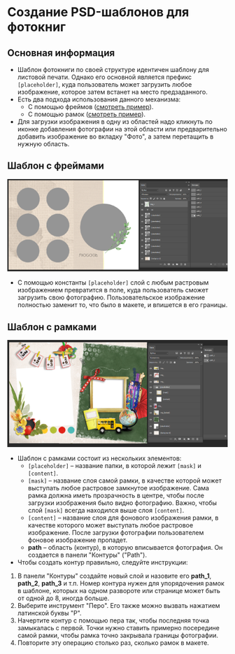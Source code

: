 # Создание PSD-шаблонов для фотокниг

## Основная информация
* Шаблон фотокниги по своей структуре идентичен шаблону для листовой печати. Однако его основной является префикс `[placeholder]`, куда пользователь может загрузить любое изображение, которое затем встанет на место предзаданного.
* Есть два подхода использования данного механизма:
    + С помощью фреймов ([смотреть пример](https://demo.pixlpark.ru/printing/softcover-photobooks/15x20-soft/template-5278231/editor)).
    + С помощью рамок ([смотреть пример](https://demo.pixlpark.ru/printing/softcover-photobooks/15x20-soft/template-1452292/editor)).
* Для загрузки изображения в одну из областей надо кликнуть по иконке добавления фотографии на этой области или предварительно добавить изображение во вкладку "Фото", а затем перетащить в нужную область.

## Шаблон с фреймами

![](../_media/design/design02.png ':size=70%')
* С помощью константы `[placeholder]` слой с любым растровым изображением превратится в поле, куда пользователь сможет загрузить свою фотографию. Пользовательское изображение полностью заменит то, что было в макете, и впишется в его границы.

## Шаблон с рамками

![](../_media/design/design03.png ':size=70%')
* Шаблон с рамками состоит из нескольких элементов:
    + `[placeholder]` – название папки, в которой лежит `[mask]` и `[content]`.
    + `[mask]` – название слоя самой рамки, в качестве которой может выступать любое растровое замкнутое изображение. Сама рамка должна иметь прозрачность в центре, чтобы после загрузки изображения было видно фотографию. Важно, чтобы слой `[mask]` всегда находился выше слоя `[content]`.
    + `[content]` – название слоя для фонового изображения рамки, в качестве которого может выступать любое растровое изображение. После загрузки фотографии пользователем фоновое изображение пропадет.
    + **path** – область (контур), в которую вписывается фотография. Он создается в панели "Контуры" ("Path").
* Чтобы создать контур правильно, следуйте инструкции:
1. В панели "Контуры" создайте новый слой и назовите его **path_1**, **path_2**, **path_3** и т.п. Номер контура нужен для упорядочения рамок в шаблоне, которых на одном развороте или странице может быть от одной до 8, иногда больше.
1. Выберите инструмент "Перо". Его также можно вызвать нажатием латинской буквы "P".
1. Начертите контур с помощью пера так, чтобы последняя точка замыкалась с первой. Точки нужно ставить примерно посередине самой рамки, чтобы рамка точно закрывала границы фотографии.
1. Повторите эту операцию столько раз, сколько рамок в макете.